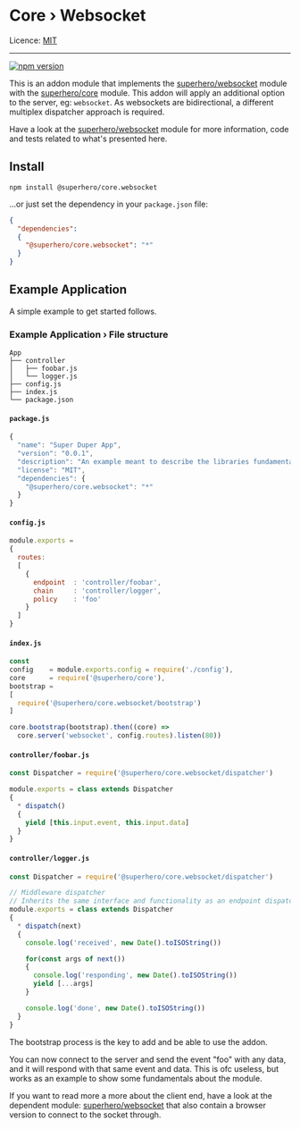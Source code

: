# Core › Websocket

Licence: [MIT](https://opensource.org/licenses/MIT)

---

[![npm version](https://badge.fury.io/js/%40superhero%2Fcore.websocket.svg)](https://badge.fury.io/js/%40superhero%2Fcore)

This is an addon module that implements the [superhero/websocket](https://github.com/superhero/js.websocket) module with the [superhero/core](https://github.com/superhero/js.core) module. This addon will apply an additional option to the server, eg: `websocket`. As websockets are bidirectional, a different multiplex dispatcher approach is required.

Have a look at the [superhero/websocket](https://github.com/superhero/js.websocket) module for more information, code and tests related to what's presented here.

## Install

`npm install @superhero/core.websocket`

...or just set the dependency in your `package.json` file:

```json
{
  "dependencies":
  {
    "@superhero/core.websocket": "*"
  }
}
```

## Example Application

A simple example to get started follows.

### Example Application › File structure

```
App
├── controller
│   ├── foobar.js
│   └── logger.js
├── config.js
├── index.js
└── package.json
```

#### `package.js`

```js
{
  "name": "Super Duper App",
  "version": "0.0.1",
  "description": "An example meant to describe the libraries fundamentals",
  "license": "MIT",
  "dependencies": {
    "@superhero/core.websocket": "*"
  }
}

```

#### `config.js`

```js
module.exports =
{
  routes:
  [
    {
      endpoint  : 'controller/foobar',
      chain     : 'controller/logger',
      policy    : 'foo'
    }
  ]
}
```

#### `index.js`

```js
const
config    = module.exports.config = require('./config'),
core      = require('@superhero/core'),
bootstrap =
[
  require('@superhero/core.websocket/bootstrap')
]

core.bootstrap(bootstrap).then((core) =>
  core.server('websocket', config.routes).listen(80))
```

#### `controller/foobar.js`

```js
const Dispatcher = require('@superhero/core.websocket/dispatcher')

module.exports = class extends Dispatcher
{
  * dispatch()
  {
    yield [this.input.event, this.input.data]
  }
}
```

#### `controller/logger.js`

```js
const Dispatcher = require('@superhero/core.websocket/dispatcher')

// Middleware dispatcher
// Inherits the same interface and functionality as an endpoint dispatcher
module.exports = class extends Dispatcher
{
  * dispatch(next)
  {
    console.log('received', new Date().toISOString())

    for(const args of next())
    {
      console.log('responding', new Date().toISOString())
      yield [...args]
    }

    console.log('done', new Date().toISOString())
  }
}

```

The bootstrap process is the key to add and be able to use the addon.

You can now connect to the server and send the event "foo" with any data, and it will respond with that same event and data. This is ofc useless, but works as an example to show some fundamentals about the module.

If you want to read more a more about the client end, have a look at the dependent module: [superhero/websocket](https://github.com/superhero/js.websocket) that also contain a browser version to connect to the socket through.
